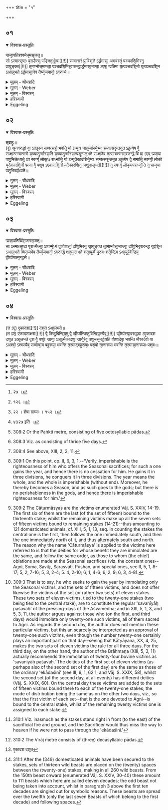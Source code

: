 +++
title = "५"

+++


## ०१


<details open><summary>विश्वास-प्रस्तुतिः</summary>

प्प्रजा᳘पतिरश्वमेध᳘मसृजत᳘॥  
सो ऽस्मात्सृष्टः प᳘राङैत्स᳘ पङ्क्ति᳘र्भूत्वा[[!!]] सम्वत्सरं प्रा᳘विश᳘त्ते ऽर्द्धमासा᳘ अभवंस्तं᳘ पञ्चदशि᳘भिरनु प्रायुङ्क्त[[!!]] त᳘माप्नोत्त᳘माप्त्वा᳘ पञ्चदशि᳘भिर᳘वारुन्द्धार्द्धमासा᳘नाम्वा᳘ ऽएषा᳘ प्प्रतिमा य᳘त्पञ्चदशि᳘नो य᳘त्पञ्चदशि᳘न ऽआल᳘भते ऽर्द्धमासा᳘नेव तैर्य्य᳘जमानो᳘ ऽवरुन्धे॥
</details>

<details><summary>मूलम् - श्रीधरादि</summary>

प्प्रजा᳘पतिरश्वमेध᳘मसृजत᳘॥  
सो ऽस्मात्सृष्टः प᳘राङैत्स᳘ पङ्क्ति᳘र्भूत्वा[[!!]] सम्वत्सरं प्रा᳘विश᳘त्ते ऽर्द्धमासा᳘ अभवंस्तं᳘ पञ्चदशि᳘भिरनु प्रायुङ्क्त[[!!]] त᳘माप्नोत्त᳘माप्त्वा᳘ पञ्चदशि᳘भिर᳘वारुन्द्धार्द्धमासा᳘नाम्वा᳘ ऽएषा᳘ प्प्रतिमा य᳘त्पञ्चदशि᳘नो य᳘त्पञ्चदशि᳘न ऽआल᳘भते ऽर्द्धमासा᳘नेव तैर्य्य᳘जमानो᳘ ऽवरुन्धे॥
</details>

<details><summary>मूलम् - Weber</summary>

प्रजा᳘पतिरश्वमेध᳘मसृजत᳟᳟॥  
सोऽस्मात्सृष्टः प᳘राङैत्स᳘ पङ्क्ति᳘र्भूत्वा᳘ संवत्सरम् प्रा᳘विशॗत्तेऽर्धमासा᳘ अभवंस्त᳘म् पञ्चदशि᳘भिरनुप्रा᳘युङ्क्त त᳘माप्नोत्त᳘माप्त्वा᳘ पञ्चदशि᳘भिर᳘वारुन्द्धार्धमासा᳘नां वा᳘ एषा᳘ प्रतिमा य᳘त्पञ्चदशि᳘नो य᳘त्पञ्चदशि᳘न आल᳘भतेऽर्धमासा᳘नेव तैर्य᳘जमानो᳘ऽवरुन्द्धे॥
</details>

<details><summary>मूलम् - विस्वरम्</summary>

प्रजापतिरश्वमेधमसृजत । सो ऽस्मात्सृष्टः पराङैत् । स पंक्तिर्भूत्वा संवत्सरं प्राविशत् । ते ऽर्द्धमासा अभवन् । तं पंचदशिभिरनु प्रायुंक्त । तमाप्नोत् । तमाप्त्वा पंचदशिभिरवारुन्ध । अर्द्धमासानां वा एषा प्रतिमा । यत्पंचदशिनः । यत्पंचदशिन आलभते । अर्द्धमासानेव तैर्यजमानो Sवरुन्धे ॥ १ ॥ 
</details>

<details><summary>हरिस्वामी</summary>

**प्रजापतिरि**ति पञ्चदशिनश्चातुर्मास्या [^१_३२] [^२_३२] एकादशिना [^३_३२] इत्येवं त्रिधा ग्राम्यान्पशूनवस्थाप्य [^४_३२] त्रीणि दर्शनानि । तेष्वत्रोच्यते तत्र पंचदशसु तावत् अर्द्धमासाप्तिमाह- प्रजापतिः अश्वमेधं अश्वमेधयज्ञसाधनं दृष्टवान् । सो ऽस्मात् प्रजापतेः पराङ्मुखो गतः । देवतामहाभाग्येन स पंक्तिः पंचविभागो भूत्वा संवत्सरं प्रविष्टः । ये पंच विभागास्ते अर्धमासाभिमानिनः अभवन् । एतस्मादेव अर्द्धमासांतर्भावात् ते विभागाः प्रत्येकं त्रिभेदा बभूवुरिति गम्यते । तं पंचदशिभिरनुप्रायुंक्त । तमश्वमेधं अर्द्धमासतां प्राप्तं पंचदशिभिरहोरात्रादिभिरन्वेष्टुं प्रयुक्तवान् । पंचदशसंख्या प्रमाणं येषां ते पंचदशिनः । पंचदशशब्दात् "शन्शतोर्डिनिश्छन्दसि तदस्य परिमाणमित्यर्थे वाच्यः" इति वार्तिकात् डिनिप्रत्ययः । कासुचित् कंडिकासु (वा. सं. २४ । १९) पंचदश पशवः पठ्यन्ते । कासुचिदधिकाः । कासुचिदूनाः । तत्र यासु पञ्चदश पठ्यन्ते । तासु ये पशवः ते पंचदशिन इत्युच्यंते । तमाप्नोत् । तमश्वं अर्द्धमासाख्यं च प्रविष्टः सः प्रजापतिः पंचदशिभिः पशुभिः आप्तवान् । यद्देवतामहाभाग्येनाश्वार्द्धमासेषु अश्ववीर्यं प्रवेशयति । प्रजापतिः पंचदश पशुयागैः प्रत्याहरत । वशीकृतश्चेत्यर्थः । अर्द्धमासानां वै एषा प्रतिमा ये पंचदशिनः । ते हि पंचदशवत्स्वर्द्धमासेष्वपि पंचदशरात्रिका इत्यभिप्रायः ॥ १ ॥ 

[^१_३२]: २७ । 

[^२_३२]: १२६ । 

[^३_३२]: २२ । शेषा ग्राम्याः । १५२ । 

[^४_३२]: ४३२७ इति । 
</details>

<details><summary>Eggeling</summary>

1. Prajāpati poured forth the life-sap of the horse (aśva-medha); when poured forth it went from him. Having become fivefold [^egg_783] it entered the year, and they (the five parts) became those half-months [^egg_784]. He followed it up by means of the fifteenfold (sets of victims [^egg_785]), and found it; and having found it, he took possession of it by means of the fifteenfold ones; for, indeed, they--to wit, the fifteenfold (sets)--are a symbol of the half-months, and when he seizes the fifteenfold ones, it is the

[^egg_783]: 308:2 Or the Paṅkti metre, consisting of five octosyllabic pādas.

[^egg_784]: 308:3 Viz. as consisting of thrice five days.

[^egg_785]: 308:4 See above, XIII, 2, 2, 11.

half-months the Sacrificer thereby takes possession of.
</details>


## ०२


<details open><summary>विश्वास-प्रस्तुतिः</summary>

त᳘दाहुः॥  
(र᳘) अ᳘नवरुद्धो वा᳘ ऽएत᳘स्य सम्वत्सरो᳘ भवति᳘ यो ऽन्य᳘त्र चातुर्म्मास्ये᳘भ्यः सम्वत्सर᳘न्तनुत ऽइ᳘त्येष वै᳘ साक्षा᳘त्सम्वत्सरो य᳘च्चातुर्म्मास्या᳘नि य᳘च्चातुर्म्मास्या᳘न्पशू᳘नाल᳘भते साक्षा᳘देव त᳘त्सम्वत्सरम᳘वरुन्द्धे वि वा᳘ ऽएष᳘ प्प्रज᳘या पशु᳘भिर्ऋध्यते᳘ ऽप स्वर्ग्गं᳘ लोक᳘ᳫ᳘ राध्नोति᳘ यो ऽन्य᳘त्रैकादशिने᳘भ्यः सम्वत्सर᳘न्तनुत ऽइ᳘त्येष वै᳘ सम्प्रति᳘ स्वर्ग्गो᳘ लोको य᳘देकादशि᳘नी प्प्रजा वै᳘ पश᳘व ऽएकादशि᳘नी यदैकादशिना᳘न्पशू᳘नाल᳘भते[[!!]] न᳘ स्वर्ग्गं᳘ लोक᳘मपराध्नो᳘ति न᳘ प्प्रज᳘या पशु᳘भिर्व्व्यृध्यते॥
</details>

<details><summary>मूलम् - श्रीधरादि</summary>

त᳘दाहुः॥  
(र᳘) अ᳘नवरुद्धो वा᳘ ऽएत᳘स्य सम्वत्सरो᳘ भवति᳘ यो ऽन्य᳘त्र चातुर्म्मास्ये᳘भ्यः सम्वत्सर᳘न्तनुत ऽइ᳘त्येष वै᳘ साक्षा᳘त्सम्वत्सरो य᳘च्चातुर्म्मास्या᳘नि य᳘च्चातुर्म्मास्या᳘न्पशू᳘नाल᳘भते साक्षा᳘देव त᳘त्सम्वत्सरम᳘वरुन्द्धे वि वा᳘ ऽएष᳘ प्प्रज᳘या पशु᳘भिर्ऋध्यते᳘ ऽप स्वर्ग्गं᳘ लोक᳘ᳫ᳘ राध्नोति᳘ यो ऽन्य᳘त्रैकादशिने᳘भ्यः सम्वत्सर᳘न्तनुत ऽइ᳘त्येष वै᳘ सम्प्रति᳘ स्वर्ग्गो᳘ लोको य᳘देकादशि᳘नी प्प्रजा वै᳘ पश᳘व ऽएकादशि᳘नी यदैकादशिना᳘न्पशू᳘नाल᳘भते[[!!]] न᳘ स्वर्ग्गं᳘ लोक᳘मपराध्नो᳘ति न᳘ प्प्रज᳘या पशु᳘भिर्व्व्यृध्यते॥
</details>

<details><summary>मूलम् - Weber</summary>

त᳘दाहुः॥  
अ᳘नवरुद्धो वा᳘ एत᳘स्य संवत्सरो᳘ भवतिॗ योऽन्य᳘त्र चातुर्मास्ये᳘भ्यः संवत्सरं᳘ तनुत इ᳘त्येष वै᳘ साक्षा᳘त्संवत्सरो य᳘च्चातुर्मास्या᳘नि य᳘च्चातुर्मास्या᳘न्पशू᳘नाल᳘भते साक्षा᳘देव त᳘त्संवत्सरम᳘वरुन्द्धे वि वा᳘ एष᳘ प्रज᳘या पशु᳘भिरृध्यते᳘ऽप स्वर्गं᳘ लोकं᳘ राध्नोतिॗ योऽन्य᳘त्रैकादशिने᳘भ्यः संवत्सरं᳘ तनुत इ᳘त्यैष वै᳘ सम्प्रति᳘ स्वर्गो᳘ लोको य᳘देकादशि᳘नी प्रजा वै᳘ पश᳘व एकादशि᳘नी य᳘दैकादशिना᳘न्पशू᳘नाल᳘भते न᳘ स्वर्गं᳘ लोक᳘मपराध्नो᳘ति न᳘ प्रज᳘या पशु᳘भिर्व्यृद्यते॥
</details>

<details><summary>मूलम् - विस्वरम्</summary>

तदाहुः- अनवरुद्धो वा एतस्य संवत्सरो भवति । यो ऽन्यत्र चातुर्मास्येभ्यः संवत्सरं तनुत इति । एष वै साक्षात्संवत्सरः । यच्चातुर्मास्यानि । यच्चातुर्मास्यान्पशूनालभते । साक्षादेव तत् संवत्सरमवरुन्धे । वि वा एष प्रजया पशुभिर्ऋध्यते । अप स्वर्गं लोकं राध्नोति । यो ऽन्यत्रैकादशिनेभ्यः संवत्सरं तनुत इति । एष वै संप्रति स्वर्गो लोकः । यदेकादशिनी । प्रजा वै पशवः एकादशिनी । यदैकादशिनान्पशूनालभते । न स्वर्गं लोकमपराध्नोति । न प्रजया पशुभिर्व्यृध्यते ॥ २ ॥ 
</details>

<details><summary>हरिस्वामी</summary>

तदाहुः- तत्र पंचदशभिः संवत्सराप्तो य आह्नः आप्नोति संवत्सरस्य । एतस्यानवरुद्धः । अनवरुद्धः । अवश्यंपुनरपापी भवति । यश्चातुर्मास्येभ्यो वैश्वदेववरुणप्रघाससाकमेधशुनासीरीयात्मकेभ्यः अन्यत्र संवत्सरं तनुते । ततश्च पञ्चदशभिरनवरुद्धो भवति । संवत्सरो नात्र रुध्येतेत्यर्थः । कथं हि संवत्सरो रुध्यत इत्यत आह- एष वै साक्षात्संवत्सरः । यानि चातुर्मास्यानि । चातुर्मास्यदेवताकान्पशून् "कृष्णग्रीवा आग्नेया बभ्रवः सौम्या उपध्वस्ता सावित्राः" (वा. सं. २४ । १४) इत्यादीन् एकादशिनान्पशूनालभन्ते । साक्षादेव संवत्सरमवरुन्धे इति चातुर्मास्यदेवतापशुषु दर्शनम् । वि वै एष प्रजया पशुभिश्च ऋध्यते । य एकादशिनेभ्यः अन्यत्र पञ्चदशिभिश्चातुर्मास्यैश्च केवलं संवत्सरं तनुते इत्याहुरिति वर्तते । कथं ? पुनरेष दोषो न भवतीत्यत आह- एष वै संप्रति स्वर्गो लोकः । या एकादशिनी, स्वर्गस्य कारणमेकादशिनीत्यर्थः । यदैकादशिनान्पशून् "आग्नेयः कृष्णग्रीवः" (वा. सं. २९ । ५८ । ५९) इत्यादीनालभते । तेन च न स्वर्गं लोकमपराध्नोति । इत्येकादशिनां विधिनैव द्वे एकादशिन्यौ द्रष्टव्ये । "सप्तदशैव पशून्मध्यमे यूप आलभेत" "षोडश षोडशेतरेषु" इति वचनात् । (श. प. १३ । २ । २ । १३) ॥ २ ॥ 
</details>

<details><summary>Eggeling</summary>

2. Concerning this they say, 'But, surely, the year is not taken possession of by him who spreads out (performs sacrifice for) a year in any other way than by means of the Seasonal sacrifices [^egg_786].' The Seasonal sacrifices, doubtless, are manifestly the year; and when he seizes the Seasonal victims [^egg_787], he then manifestly takes possession of the year. ‘And, assuredly, he who spreads out the year in any other way than with the (victims) of the set of eleven [^egg_788] (stakes) is deprived of his offspring (or

[^egg_786]: 309:1 On this point, cp. II, 6, 3, 1.--'Verily, imperishable is the righteousness of him who offers the Seasonal sacrifices; for such a one gains the year, and hence there is no cessation for him. He gains it in three divisions, he conquers it in three divisions. The year means the whole, and the whole is imperishable (without end). Moreover, he thereby becomes a Season, and as such goes to the gods; but there is no perishableness in the gods, and hence there is imperishable righteousness for him.'

[^egg_787]: 309:2 The Cāturmāsyas are the victims enumerated Vāj. S. XXIV, 14-19. The first six of them are the last (of the set of fifteen) bound to the thirteenth stake; whilst the remaining victims make up all the seven sets of fifteen victims bound to remaining stakes (14-21)--thus amounting to 121 domesticated animals, cf. XIII, 5, 1, 13, seq. In counting the stakes the central one is the first, then follows the one immediately south, and then the one immediately north of it, and thus alternately south and north. The reason why the name 'Cāturmāsya' is applied to the victims here referred to is that the deities for whose benefit they are immolated are the same, and follow the same order, as those to whom (the chief) oblations are made at the Seasonal sacrifices (viz. the constant ones--Agni, Soma, Savitr̥, Sarasvatī, Pūshan, and special ones, see II, 5, 1, 8-17; 5, 2, 7-16; 5, 3, 2-4; 5. 4, 2-10; 6, 1, 4-6; 6, 2, 9; 6, 3, 4-8).

[^egg_788]: 309:3 That is to say, he who seeks to gain the year by immolating only the Seasonal victims, and the sets of fifteen victims, and does not offer likewise the victims of the set (or rather two sets) of eleven  stakes. These two sets of eleven victims, tied to the twenty-one stakes (two being tied to the central stake), are to constitute the regular 'savanīyāḥ paśavaḥ' of the pressing-days of the Aśvamedha; and in XIII, 5, 1, 3, and 5, 3, 11, the author argues against those who (on the first, and third days) would immolate only twenty-one such victims, all of them sacred to Agni. As regards the second day, the author does not mention these particular victims, but this an scarcely be interpreted as an approval of twenty-one such victims, even though the number twenty-one certainly plays an important part on that day--seeing that Kātyāyana, XX, 4, 25, makes the two sets of eleven victims the rule for all three days. For the third day, on the other hand, the author of the Brāhmaṇa (XIII, 5, 3, 11) actually recommends the immolation of twenty-four bovine victims as 'savanīyāḥ paśavaḥ.' The deities of the first set of eleven victims (as perhaps also of the second set of the first day) are the same as those of the ordinary 'ekādaśinī' (see III, 9, 1, 62 1; and Vāj. S. XXIX, 58), whilst the second set (of the second day, at all events) has different deities (Vāj. S. XXIX, 60). On the central day these victims are added to the sets of fifteen victims bound there to each of the twenty-one stakes; the mode of distribution being the same as on the other two days, viz., so that the first victim of each set--that is the one devoted to Agni--is bound to the central stake, whilst of the remaining twenty victims one is assigned to each stake.

subjects) and cattle, and fails to reach heaven. This set of eleven (stakes), indeed, is just heaven [^egg_789], and the set of eleven (stakes) means offspring (or people) and cattle and when he lays hands on the (victims) of the (two) sets of eleven (stakes) he does not fail to reach heaven, and is not deprived of his offspring and cattle.

[^egg_789]: 310:1 Viz. inasmuch as the stakes stand right in front (to the east) of the sacrificial fire and ground, and the Sacrificer would thus miss the way to heaven if he were not to pass through the 'ekādaśinī.'
</details>


## ०३


<details open><summary>विश्वास-प्रस्तुतिः</summary>

प्प्रजा᳘पतिर्व्विरा᳘जमसृजत᳘॥  
सा ऽस्मात्सृष्टा प᳘राच्यैत्सा᳘ ऽश्वम्मे᳘ध्यं प्रा᳘विशत्तां᳘ दशि᳘भिरनु प्प्रा᳘युङ्क्त ता᳘माप्नोत्ता᳘माप्त्वा᳘ दशि᳘भिर᳘वारुन्द्ध य᳘द्दशि᳘न ऽआल᳘भते व्विरा᳘जमेव तैर्य्य᳘जमानो᳘ ऽवरुन्द्धे शत᳘मा᳘लभते शता᳘युर्व्वै पु᳘रुषः शते᳘न्द्रिय ऽआ᳘युरे᳘वेन्द्रियं᳘ वी᳘र्य्यमात्म᳘न्द्धत्ते॥
</details>

<details><summary>मूलम् - श्रीधरादि</summary>

प्प्रजा᳘पतिर्व्विरा᳘जमसृजत᳘॥  
सा ऽस्मात्सृष्टा प᳘राच्यैत्सा᳘ ऽश्वम्मे᳘ध्यं प्रा᳘विशत्तां᳘ दशि᳘भिरनु प्प्रा᳘युङ्क्त ता᳘माप्नोत्ता᳘माप्त्वा᳘ दशि᳘भिर᳘वारुन्द्ध य᳘द्दशि᳘न ऽआल᳘भते व्विरा᳘जमेव तैर्य्य᳘जमानो᳘ ऽवरुन्द्धे शत᳘मा᳘लभते शता᳘युर्व्वै पु᳘रुषः शते᳘न्द्रिय ऽआ᳘युरे᳘वेन्द्रियं᳘ वी᳘र्य्यमात्म᳘न्द्धत्ते॥
</details>

<details><summary>मूलम् - Weber</summary>

प्रजा᳘पतिर्विरा᳘जमसृजत᳟॥  
सास्मात्सृष्टा प᳘राच्येत्सा᳘श्वम् मे᳘ध्यम् प्रा᳘विशत्तां᳘ दशि᳘भिरनुप्रा᳘युङ्क्त ता᳘माप्नोत्ता᳘माप्त्वा᳘ दशि᳘भिर᳘वारुन्द्ध य᳘द्दशि᳘न आल᳘भते विरा᳘जमेव तैर्य᳘जमानोऽवरुन्द्धे शतमा᳘लभते शता᳘युर्वै पु᳘रुषः शते᳘न्द्रिय आ᳘युरेॗवेन्द्रियं᳘ वीर्य᳘मात्म᳘न्धत्ते॥
</details>

<details><summary>मूलम् - विस्वरम्</summary>

प्रजापतिर्विराजमसृजत । सा ऽस्मात्सृष्टा पराच्यैत् । सा ऽश्वं मेध्यं प्राविशत् । तां दशिभिरनु प्रायुंक्त । तामाप्नोत् । तामाप्त्वा दशिभिरवारुन्ध । यद्दशिन आलभते । विराजमेव तैर्यजमानो ऽवरुन्धे । शतमालभते । शतायुर्वै पुरुषः । शतेन्द्रियः । आयुरेवेन्द्रियं वीर्यमात्मन्धत्ते ॥ ३ ॥ 
</details>

<details><summary>हरिस्वामी</summary>

प्रजापतिर्विराजं विराडभिमानिनीं दशावयवां देवतां असृजत । देवतामहाभाग्येन तमेव प्राजापत्यमेत्य प्रविष्टां तां तत्रैव स्थितां दशिभिः पशुभिरन्वेष्टुं प्रयुक्तवान् । दशसंख्या प्रमाणं येषां से दशिनः पशवः । "प्रजापतये च वायवे च गोमृगः" इत्येवमादयः (वा. सं. २४ । ३०) (तेनान्यप्तवानवषाद्ववाश्च । ?) शतमालभते । दशिनां तच्च शतं यदपि दशोत्तरं, तथापि शतमुष्टा (?) दशनार्थं शतमित्याह ॥ ३ ॥ 
</details>

<details><summary>Eggeling</summary>

3. Prajāpati created the Virāj; when created, it went away from him, and entered the horse meet for sacrifice. He followed it up with sets of ten [^egg_790]

[^egg_790]: 310:2 The Virāj metre consists of (three) decasyllabic pādas.

 (beasts). He found it, and, having found it, he took possession of it by means of the sets of ten: when he seizes the sets of eleven (beasts), the Sacrificer thereby takes possession . of the Virāj. He seizes a hundred, for man has a life of a hundred (years) and a hundred energies: vital power and energy, vigour, he thus takes to himself.
</details>


## ०४


<details open><summary>विश्वास-प्रस्तुतिः</summary>

(त्त ऽए᳘) ए᳘कादश[[!!]] दश᳘त ऽआ᳘लभते॥  
(त ऽए) एकादशाक्षरा[[!!]] वै᳘ त्रिष्टु᳘बिन्द्रिय᳘मु वै᳘ व्वी᳘र्य्यन्त्रिष्टुबिन्द्रिय᳘स्यैव᳘[[!!]] व्वी᳘र्य्यस्या᳘वरुद्ध्या ऽए᳘कादश दश᳘त ऽआ᳘लभते द᳘श वै᳘ पशोः᳘ प्प्राणा᳘ ऽआ᳘त्मैकादशः᳘ प्प्राणै᳘रेव᳘ पशून्त्स᳘मर्द्धयति व्वैश्वदेवा᳘ भवन्ति व्वैश्वदेवो वा ऽअश्वो᳘ ऽश्वस्यैव᳘ सर्व्वत्वा᳘य बहुरूपा᳘ भवन्ति त᳘स्माद्बहुरूपाः᳘ पश᳘वो ना᳘नारूपा भवन्ति त᳘स्मान्ना᳘नारूपाः पश᳘वः॥
</details>

<details><summary>मूलम् - श्रीधरादि</summary>

(त्त ऽए᳘) ए᳘कादश[[!!]] दश᳘त ऽआ᳘लभते॥  
(त ऽए) एकादशाक्षरा[[!!]] वै᳘ त्रिष्टु᳘बिन्द्रिय᳘मु वै᳘ व्वी᳘र्य्यन्त्रिष्टुबिन्द्रिय᳘स्यैव᳘[[!!]] व्वी᳘र्य्यस्या᳘वरुद्ध्या ऽए᳘कादश दश᳘त ऽआ᳘लभते द᳘श वै᳘ पशोः᳘ प्प्राणा᳘ ऽआ᳘त्मैकादशः᳘ प्प्राणै᳘रेव᳘ पशून्त्स᳘मर्द्धयति व्वैश्वदेवा᳘ भवन्ति व्वैश्वदेवो वा ऽअश्वो᳘ ऽश्वस्यैव᳘ सर्व्वत्वा᳘य बहुरूपा᳘ भवन्ति त᳘स्माद्बहुरूपाः᳘ पश᳘वो ना᳘नारूपा भवन्ति त᳘स्मान्ना᳘नारूपाः पश᳘वः॥
</details>

<details><summary>मूलम् - Weber</summary>

एका᳘दश दश᳘त [^wbr_1] आ᳘लभते॥  
ए᳘कादशाक्षरा वै᳘ त्रिष्टु᳘बिन्द्रिय᳘मु वै᳘ वीर्यं᳘ त्रिष्टु᳘बिन्द्रिय᳘स्यैव᳘ वीर्य᳘स्या᳘वरुद्ध्या ए᳘कादश दश᳘त आ᳘लभते द᳘श वै᳘ पशोः᳘ प्राणा᳘ आॗत्मैकादशः᳘ प्राणै᳘रेव᳘ पशून्त्स᳘मर्धयति वैश्वदेवा᳘ भवन्ति वैश्वदेवो वा अश्वो᳘ऽश्वस्यैव᳘ सर्वत्वा᳘य बहुरूपा᳘ भवन्ति त᳘स्माद्बहुरूपाः᳘ पश᳘वो ना᳘नारूपा भवन्ति त᳘स्मान्ना᳘नारूपाः पश᳘वः॥  

[^wbr_1]: ए᳘कादश दश᳘त
</details>

<details><summary>मूलम् - विस्वरम्</summary>

एकादश दशत आलभते । एकादशाक्षरा वै त्रिष्टुप् । इंद्रियमु वै वीर्यं त्रिष्टुप् । इन्द्रियस्यैव वीर्यस्यावरुद्ध्यै । एकादश दशत आलभते । दश वै पशोः प्राणाः । आत्मैकादशः । प्राणैरेव पशून्त्समर्द्धयति । वैश्वदेवा भवन्ति । वैश्वदेवो वा अश्वः । अश्वस्यैव सर्वत्वाय । बहुरूपा भवन्ति । तस्माद्बहुरूपाः पशवः । नानारूपा भवन्ति । तस्मान्नानारूपाः पशवः ॥ ४ ॥ 
</details>

<details><summary>हरिस्वामी</summary>

**एकादश दशत** इति । "प्रजापतये च वायवे च" इत्यत आरभ्य एकादशैवैताः कंडिकाः । (वा. सं. २४ । ३०-४०) यासु दश दश पशवः ॥ ४ ॥ 

इति श्रीमदाचार्यहरिस्वामिनः कृतौ माध्यन्दिनीयशतपथब्राह्मणभाष्ये त्रयोदशे काण्डे द्वितीये ऽध्याये पञ्चमं ब्राह्मणम् ॥ १३ । २ । ५ ॥ 
</details>

<details><summary>Eggeling</summary>

4. Eleven decades [^egg_791] he seizes, for the Trishṭubh consists of eleven syllables, and the Trishṭubh means energy, vigour: thus it is for the obtainment of energy, vigour. Eleven decades he seizes, for in an animal there are ten vital airs, and the body: (trunk) is the eleventh: he thus supplies the animals with vital airs. They belong to all the gods for the completeness of the horse (sacrifice), for the horse belongs to all the gods. They are of many forms, whence beasts are of many forms; they are of distinct forms, whence beasts are of distinct forms.

[^egg_791]: 311:1 After the (349) domesticated animals have been secured to the stakes, sets of thirteen wild beasts are placed on the (twenty) spaces between the (twenty-one) stakes, making in all 260 wild beasts. From the 150th beast onward (enumerated Vāj. S. XXIV, 30-40) these amount to 111 beasts which here are called eleven decades; the odd beast not being taken into account, whilst in paragraph 3 above the first ten decades are singled out for symbolic reasons. These beasts are spread ever the twelfth (only the last seven Beasts of which belong to the first decade) and following spaces.
</details>

